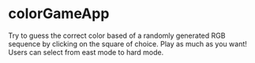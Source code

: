 # colorGameApp
Try to guess the correct color based of a randomly generated RGB sequence by clicking on the square of choice. Play as much as you want! Users can select from east mode to hard mode.
